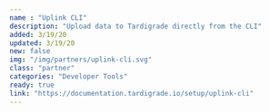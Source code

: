 ```yaml
---
name : "Uplink CLI"
description: "Upload data to Tardigrade directly from the CLI"
added: 3/19/20
updated: 3/19/20
new: false
img: "/img/partners/uplink-cli.svg"
class: "partner"
categories: "Developer Tools"
ready: true
link: "https://documentation.tardigrade.io/setup/uplink-cli"
---
```


